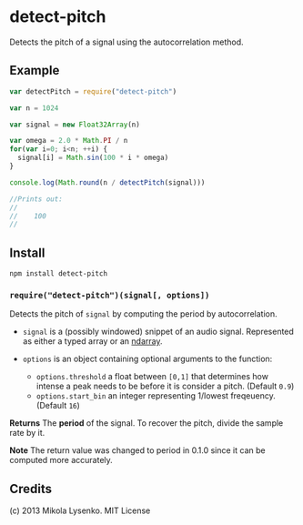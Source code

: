 detect-pitch
============
Detects the pitch of a signal using the autocorrelation method.

## Example

```javascript
var detectPitch = require("detect-pitch")

var n = 1024

var signal = new Float32Array(n)

var omega = 2.0 * Math.PI / n
for(var i=0; i<n; ++i) {
  signal[i] = Math.sin(100 * i * omega)
}

console.log(Math.round(n / detectPitch(signal)))

//Prints out:
//
//    100
//
```

## Install

    npm install detect-pitch

### `require("detect-pitch")(signal[, options])`
Detects the pitch of `signal` by computing the period by autocorrelation.

* `signal` is a (possibly windowed) snippet of an audio signal.  Represented as either a typed array or an [ndarray](https://github.com/mikolalysenko/ndarray).
* `options` is an object containing optional arguments to the function:

    + `options.threshold` a float between `[0,1]` that determines how intense a peak needs to be before it is consider a pitch. (Default `0.9`)
    + `options.start_bin` an integer representing 1/lowest freqeuency.  (Default `16`)
    
**Returns** The **period** of the signal.  To recover the pitch, divide the sample rate by it.

**Note** The return value was changed to period in 0.1.0 since it can be computed more accurately.


## Credits
(c) 2013 Mikola Lysenko. MIT License